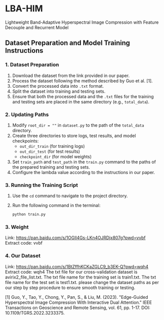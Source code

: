 # LBA-HIM
Lightweight Band-Adaptive Hyperspectral Image Compression with Feature Decouple and Recurrent Model

## Dataset Preparation and Model Training Instructions

### 1. Dataset Preparation
1. Download the dataset from the link provided in our paper.
2. Process the dataset following the method described by Guo et al. [1].
3. Convert the processed data into `.txt` format.
4. Split the dataset into training and testing sets.
5. Ensure that both the processed data and the `.txt` files for the training and testing sets are placed in the same directory (e.g., `total_data`).

### 2. Updating Paths
1. Modify `root_dir = ""` in `dataset.py` to the path of the `total_data` directory.
2. Create three directories to store logs, test results, and model checkpoints:
   - `out_dir_train` (for training logs)
   - `out_dir_test` (for test results)
   - `checkpoint_dir` (for model weights)
3. Set `train_path` and `test_path` in the `train.py` command to the paths of the prepared training and testing sets.
4. Configure the lambda value according to the instructions in our paper.

### 3. Running the Training Script
1. Use the `cd` command to navigate to the project directory.
2. Run the following command in the terminal:

   ```sh
   python train.py
   ```
### 3. Weight 
Link: https://pan.baidu.com/s/1OGlI4Gs-LKn4OJRDjx807g?pwd=vvbf Extract code: vvbf 
### 4. Our Dataset 
Link: https://pan.baidu.com/s/1BtZffhKCKaZGLC9_b3EK-Q?pwd=wqh4 Extract code: wqh4 
The txt file for our cross-validation dataset is avirix2_file_list.txt. 
The txt file name for the training set is train1.txt.
The txt file name for the test set is test1.txt.
please change the dataset paths as per our step by step procedure to ensure smooth training or testing. 

[1] Guo, Y., Tao, Y., Chong, Y., Pan, S., & Liu, M. (2023). "Edge-Guided Hyperspectral Image Compression With Interactive Dual Attention." IEEE Transactions on Geoscience and Remote Sensing, vol. 61, pp. 1-17.
DOI: 10.1109/TGRS.2022.3233375.
